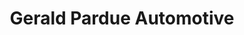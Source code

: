 ---
title: "Gerald Pardue Automotive"
url: /tobaccoville/gerald-pardue-automotive/
shop: car repair
---